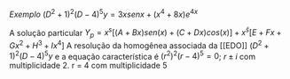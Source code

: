 

_Exemplo_ 
$(D^2 +1)^2 (D-4)^5y = 3xsenx+(x^4+8x)e^{4x}$

A solução particular
$Y_p =  x^s[(A+Bx)sen(x) + (C+Dx)cos(x)] + x^{\bar s} [E +Fx+Gx^2 +H^3+Ix^4]$
A resolução da homogênea associada da [[EDO]]
$(D^2 +1)^2 (D-4)^5y$
e a equação característica é $(r^2)^2(r-4)^5=0$; $r \pm i$ com multiplicidade 2. r = 4 com multiplicidade 5